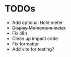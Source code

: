 # TODOs

- Add optional Hold meter
- ~~Display Momentum meter~~
- Fix il8n
- Clean up impact code
- Fix formatter
- Add vite for testing?
